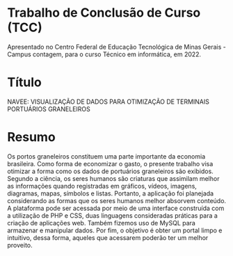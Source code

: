 # Trabalho de Conclusão de Curso (TCC)
Apresentado no Centro Federal de Educação Tecnológica de Minas Gerais - Campus contagem, para o curso Técnico em informática, em 2022.

# Título
NAVEE: VISUALIZAÇÃO DE DADOS PARA OTIMIZAÇÃO DE TERMINAIS PORTUÁRIOS GRANELEIROS  

# Resumo
Os portos graneleiros constituem uma parte importante da economia brasileira. Como forma de economizar o gasto, o presente trabalho visa otimizar a forma como os dados de portuários graneleiros são exibidos. Segundo a ciência, os seres humanos são criaturas que assimilam melhor as informações quando registradas em gráficos, vídeos, imagens, diagramas, mapas, símbolos e listas. Portanto, a aplicação foi planejada considerando as formas que os seres humanos melhor absorvem conteúdo. A plataforma pode ser acessada por meio de uma interface construída com a utilização de PHP e CSS, duas linguagens consideradas práticas para a criação de aplicações web. Também fizemos uso de MySQL para armazenar e manipular dados. Por fim, o objetivo é obter um portal limpo e intuitivo, dessa forma, aqueles que acessarem poderão ter um melhor proveito.

